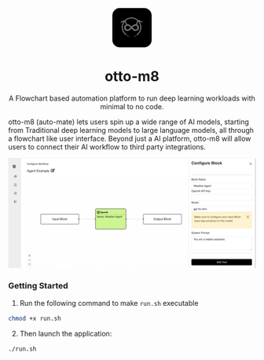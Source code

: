 <div>
    <style>
        .otto-logo-div{
            margin-bottom: 0px;
        }
        .otto-logo{
            border-radius: 15px;
        }
    </style>
    <div class='otto-logo-div' align="center">
        <img class='otto-logo' width='80px' src='docs/assets/otto.png'>
    </div>
    <h1 align="center">otto-m8</h1>
    <p align="center">A Flowchart based automation platform to run deep learning workloads with minimal to no code.</p>
    <p>otto-m8 (auto-mate) lets users spin up a wide range of AI models, starting from Traditional deep learning models to large language models, all through a flowchart like user interface. Beyond just a AI platform, otto-m8 will allow users to connect their AI workflow to third party integrations.</p>
    <img src='docs/git_header_img.png'/>
</div>


### Getting Started
1. Run the following command to make `run.sh` executable
```bash
chmod +x run.sh
```
2. Then launch the application:
```bash
./run.sh
```